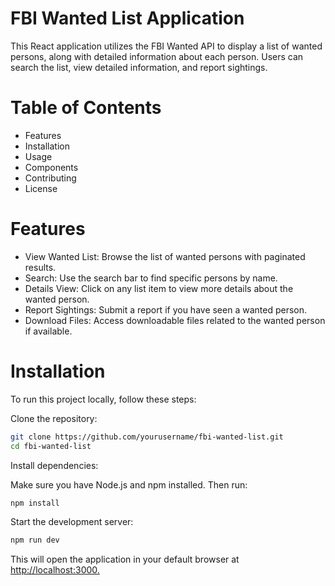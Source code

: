 # FBI Wanted List Application
This React application utilizes the FBI Wanted API to display a list of wanted persons, along with detailed information about each person. Users can search the list, view detailed information, and report sightings.

# Table of Contents
- Features
- Installation
- Usage
- Components
- Contributing
- License
  
# Features
- View Wanted List: Browse the list of wanted persons with paginated results.
- Search: Use the search bar to find specific persons by name.
- Details View: Click on any list item to view more details about the wanted person.
- Report Sightings: Submit a report if you have seen a wanted person.
- Download Files: Access downloadable files related to the wanted person if available.

# Installation
To run this project locally, follow these steps:

Clone the repository:
```bash
git clone https://github.com/yourusername/fbi-wanted-list.git
cd fbi-wanted-list
```
Install dependencies:

Make sure you have Node.js and npm installed. Then run:

```bash
npm install
```
Start the development server:

```bash
npm run dev
```
This will open the application in your default browser at [http://localhost:3000.](http://localhost:5173/)



